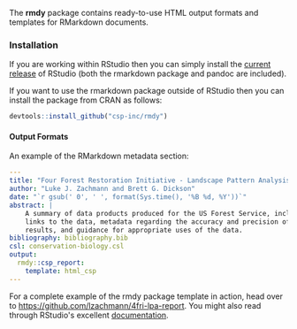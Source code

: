 The __rmdy__ package contains ready-to-use HTML output formats and templates for RMarkdown documents.

### Installation

If you are working within RStudio then you can simply install the [current release](http://www.rstudio.com/ide/download/preview) of RStudio (both the rmarkdown package and pandoc are included).

If you want to use the rmarkdown package outside of RStudio then you can install the package from CRAN as follows:

``` r
devtools::install_github("csp-inc/rmdy")
```

#### Output Formats

An example of the RMarkdown metadata section:

``` yaml
---
title: "Four Forest Restoration Initiative - Landscape Pattern Analysis"
author: "Luke J. Zachmann and Brett G. Dickson"
date: "`r gsub(' 0', ' ', format(Sys.time(), '%B %d, %Y'))`"
abstract: |
    A summary of data products produced for the US Forest Service, including
    links to the data, metadata regarding the accuracy and precision of specific
    results, and guidance for appropriate uses of the data.
bibliography: bibliography.bib
csl: conservation-biology.csl
output:
  rmdy::csp_report:
    template: html_csp
---
```

For a complete example of the rmdy package template in action, head over to https://github.com/lzachmann/4fri-lpa-report. You might also read through RStudio's excellent [documentation](http://rmarkdown.rstudio.com/rmarkdown_websites.html#overview).  
